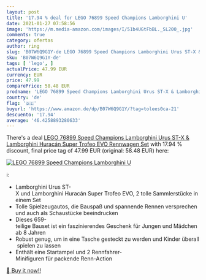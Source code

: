 ```yaml
---
layout: post
title: '17.94 % deal for LEGO 76899 Speed Champions Lamborghini U'
date: 2021-01-27 07:58:56
image: 'https://m.media-amazon.com/images/I/51b4UGtFbBL._SL200_.jpg'
comments: true
category: ofertas
author: ring
slug: 'B07W6Q9G1Y-de LEGO 76899 Speed Champions Lamborghini Urus ST-X &...'
sku: 'B07W6Q9G1Y-de'
tags: [ 'lego', ]
actualPrice: 47.99 EUR
currency: EUR
price: 47.99
comparePrice: 58.48 EUR
prodname: 'LEGO 76899 Speed Champions Lamborghini Urus ST-X & Lamborghini Huracán Super Trofeo EVO  Rennwagen Set'
country: 'de'
flag: '🇩🇪'
buyurl: 'https://www.amazon.de/dp/B07W6Q9G1Y/?tag=tolees0ca-21'
descuento: '17.94'
average: '46.4258893280633'
---
```


There's a deal [LEGO 76899 Speed Champions Lamborghini Urus ST-X & Lamborghini Huracán Super Trofeo EVO  Rennwagen Set](https://www.amazon.de/dp/B07W6Q9G1Y/?tag=tolees0ca-21)  with  17.94 % discount, final price tag of  47.99 EUR (original: 58.48 EUR) here:

[![LEGO 76899 Speed Champions Lamborghini U](https://m.media-amazon.com/images/I/51b4UGtFbBL._SL200_.jpg)](https://www.amazon.de/dp/B07W6Q9G1Y/?tag=tolees0ca-21)

ℹ️:

- Lamborghini Urus ST-X und Lamborghini Huracán Super Trofeo EVO, 2 tolle Sammlerstücke in einem Set
- Tolle Spielzeugautos, die Bauspaß und spannende Rennen versprechen und auch als Schaustücke beeindrucken
- Dieses 659-teilige Bauset ist ein faszinierendes Geschenk für Jungen und Mädchen ab 8 Jahren
- Robust genug, um in eine Tasche gesteckt zu werden und Kinder überall spielen zu lassen
- Enthält eine Startampel und 2 Rennfahrer-Minifiguren für packende Renn-Action

[🛒 Buy it now!!](https://www.amazon.de/dp/B07W6Q9G1Y/?tag=tolees0ca-21)
